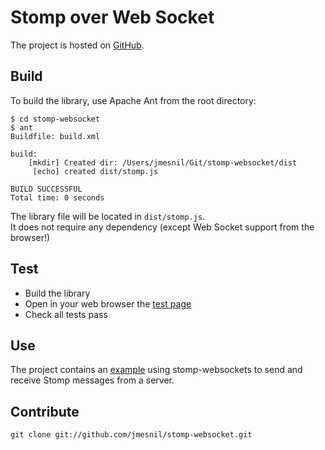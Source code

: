 # Stomp over Web Socket 

The project is hosted on [GitHub](http://github.com/jmesnil/stomp-websocket).

## Build

To build the library, use Apache Ant from the root directory:

    $ cd stomp-websocket
    $ ant
    Buildfile: build.xml

    build:
        [mkdir] Created dir: /Users/jmesnil/Git/stomp-websocket/dist
         [echo] created dist/stomp.js

    BUILD SUCCESSFUL
    Total time: 0 seconds
    
The library file will be located in `dist/stomp.js`.  
It does not require any dependency (except Web Socket support from the browser!)

## Test

* Build the library
* Open in your web browser the [test page](test/index.html)
* Check all tests pass

## Use

The project contains an [example](example/index.html) using stomp-websockets
to send and receive Stomp messages from a server.

## Contribute

    git clone git://github.com/jmesnil/stomp-websocket.git